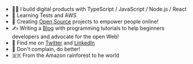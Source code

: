 
- 👨‍💻 I build digital products with TypeScript / JavaScript / Node.js / React
- 👊 Learning Tests and AWS
- 🌱 Creating [Open Source](https://github.com/sponsors/lucasm) projects to empower people online!
- ✍️ Writing a [Blog](https://dev.to/lucasm) with programming tutorials to help beginners developers and advocate for the open Web!
- 💬 Find me on [Twitter](https://twitter.com/lucasmezs) and [LinkedIn](https://linkedin.com/in/lucasmezs)
- 🤝 Don't complain, do better!
- 🇧🇷 From the Amazon rainforest to he world
